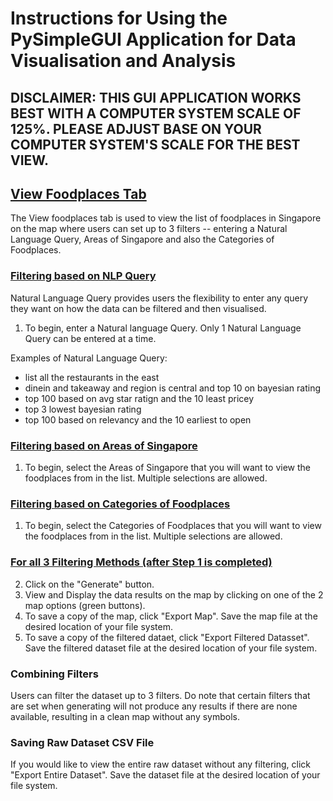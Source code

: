 # Instructions for Using the PySimpleGUI Application for Data Visualisation and Analysis

## DISCLAIMER: THIS GUI APPLICATION WORKS BEST WITH A COMPUTER SYSTEM SCALE OF 125%. PLEASE ADJUST BASE ON YOUR COMPUTER SYSTEM'S SCALE FOR THE BEST VIEW.

## <ins>View Foodplaces Tab</ins>

The View foodplaces tab is used to view the list of foodplaces in Singapore on the map where users can set up to 3 filters -- entering a Natural Language Query, 
Areas of Singapore and also the Categories of Foodplaces.

### <ins>Filtering based on NLP Query</ins>
Natural Language Query provides users the flexibility to enter any query they want on how the data can be filtered and then visualised.
1. To begin, enter a Natural language Query. Only 1 Natural Language Query can be entered at a time.

Examples of Natural Language Query:
- list all the restaurants in the east
- dinein and takeaway and region is central and top 10 on bayesian rating
- top 100 based on avg star ratign and the 10 least pricey
- top 3 lowest bayesian rating
- top 100 based on relevancy and the 10 earliest to open

### <ins>Filtering based on Areas of Singapore</ins>
1. To begin, select the Areas of Singapore that you will want to view the foodplaces from in the list. Multiple selections are allowed.
   
### <ins>Filtering based on Categories of Foodplaces</ins>
1. To begin, select the Categories of Foodplaces that you will want to view the foodplaces from in the list. Multiple selections are allowed.

### <ins>For all 3 Filtering Methods (after Step 1 is completed)</ins>
2. Click on the "Generate" button.
3. View and Display the data results on the map by clicking on one of the 2 map options (green buttons).
4. To save a copy of the map, click "Export Map". Save the map file at the desired location of your file system.
5. To save a copy of the filtered dataet, click "Export Filtered Datasset". Save the filtered dataset file at the desired location of your file system.

### Combining Filters
Users can filter the dataset up to 3 filters. Do note that certain filters that are set when generating will not produce any results if there are none available, resulting in a clean map without
any symbols.

### Saving Raw Dataset CSV File
If you would like to view the entire raw dataset without any filtering, click "Export Entire Dataset". Save the dataset file at the desired location of 
your file system.
